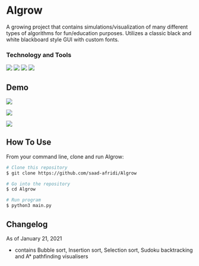 # Algrow

A growing project that contains simulations/visualization of many different types of algorithms for fun/education purposes. Utilizes a classic black and white blackboard style GUI with custom fonts.

### Technology and Tools

![](https://img.shields.io/badge/Code-Python-informational?style=flat&logo=logo_name&logoColor=white&color=2bbc8a) ![](https://img.shields.io/badge/GUI-Pygame-informational?style=flat&logo=logo_name&logoColor=white&color=2bbc8a) ![](https://img.shields.io/badge/Editor-VSCode-informational?style=flat&logo=logo_name&logoColor=white&color=19AF6B) ![](https://img.shields.io/badge/OS-Windows-informational?style=flat&logo=logo_name&logoColor=white&color=2bbc8a)


## Demo

![](AlgrowAssets/InsertionSort.gif)
 
![](AlgrowAssets/SudokuBacktrack.gif)

![](AlgrowAssets/AStar.gif)

## How To Use 

From your command line, clone and run Algrow:

```bash
# Clone this repository
$ git clone https://github.com/saad-afridi/Algrow

# Go into the repository
$ cd Algrow

# Run program
$ python3 main.py
```


## Changelog

As of January 21, 2021

* contains Bubble sort, Insertion sort, Selection sort, Sudoku backtracking and A* pathfinding visualisers
